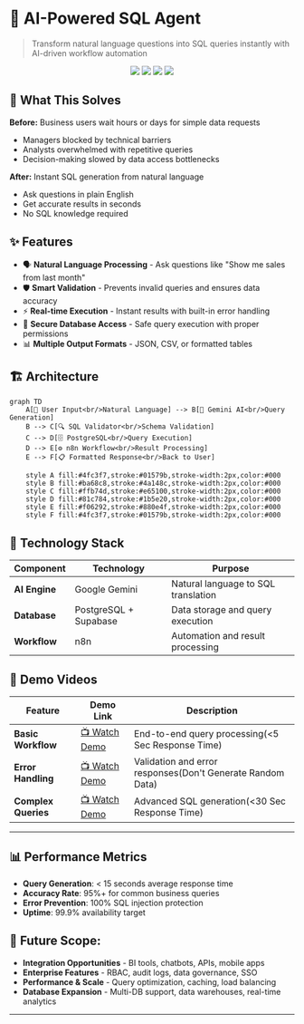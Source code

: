 # 🤖 AI-Powered SQL Agent

> Transform natural language questions into SQL queries instantly with AI-driven workflow automation

<p align="center">
  <img src="https://img.shields.io/badge/PostgreSQL-316192?style=for-the-badge&logo=postgresql&logoColor=white" />
  <img src="https://img.shields.io/badge/n8n-EA4B71?style=for-the-badge&logo=n8n&logoColor=white" />
  <img src="https://img.shields.io/badge/Supabase-3ECF8E?style=for-the-badge&logo=supabase&logoColor=white" />
  <img src="https://img.shields.io/badge/Gemini_AI-4285F4?style=for-the-badge&logo=google&logoColor=white" />
</p>

## 🎯 What This Solves

**Before:** Business users wait hours or days for simple data requests
- Managers blocked by technical barriers
- Analysts overwhelmed with repetitive queries
- Decision-making slowed by data access bottlenecks

**After:** Instant SQL generation from natural language
- Ask questions in plain English
- Get accurate results in seconds
- No SQL knowledge required

## ✨ Features

- 🗣️ **Natural Language Processing** - Ask questions like "Show me sales from last month"
- 🛡️ **Smart Validation** - Prevents invalid queries and ensures data accuracy
- ⚡ **Real-time Execution** - Instant results with built-in error handling
- 🔐 **Secure Database Access** - Safe query execution with proper permissions
- 📊 **Multiple Output Formats** - JSON, CSV, or formatted tables

## 🏗️ Architecture

```mermaid
graph TD
    A[👤 User Input<br/>Natural Language] --> B[🧠 Gemini AI<br/>Query Generation]
    B --> C[🔍 SQL Validator<br/>Schema Validation]
    C --> D[🗄️ PostgreSQL<br/>Query Execution]
    D --> E[⚙️ n8n Workflow<br/>Result Processing]
    E --> F[📋 Formatted Response<br/>Back to User]
    
    style A fill:#4fc3f7,stroke:#01579b,stroke-width:2px,color:#000
    style B fill:#ba68c8,stroke:#4a148c,stroke-width:2px,color:#000
    style C fill:#ffb74d,stroke:#e65100,stroke-width:2px,color:#000
    style D fill:#81c784,stroke:#1b5e20,stroke-width:2px,color:#000
    style E fill:#f06292,stroke:#880e4f,stroke-width:2px,color:#000
    style F fill:#4fc3f7,stroke:#01579b,stroke-width:2px,color:#000
```

## 🔧 Technology Stack

| Component | Technology | Purpose |
|-----------|------------|---------|
| **AI Engine** | Google Gemini | Natural language to SQL translation |
| **Database** | PostgreSQL + Supabase | Data storage and query execution |
| **Workflow** | n8n | Automation and result processing |


## 🎥 Demo Videos

| Feature | Demo Link | Description |
|---------|-----------|-------------|
| **Basic Workflow** | [📺 Watch Demo](https://github.com/user-attachments/assets/d61b4068-5f1b-426b-84c2-c056f980ddb7) | End-to-end query processing(<5 Sec Response Time) |
| **Error Handling** | [📺 Watch Demo](https://github.com/user-attachments/assets/a6c50ae6-3920-4387-af50-9796135c900a) | Validation and error responses(Don't Generate Random Data) |
| **Complex Queries** | [📺 Watch Demo](https://github.com/user-attachments/assets/59ac2379-ebee-40a4-8227-ede21f0ce541) | Advanced SQL generation(<30 Sec Response Time) |

---

## 📊 Performance Metrics

- **Query Generation**: < 15 seconds average response time
- **Accuracy Rate**: 95%+ for common business queries
- **Error Prevention**: 100% SQL injection protection
- **Uptime**: 99.9% availability target

## 🔮 Future Scope:

 - **Integration Opportunities** - BI tools, chatbots, APIs, mobile apps
 - **Enterprise Features** - RBAC, audit logs, data governance, SSO
 - **Performance & Scale** - Query optimization, caching, load balancing
 - **Database Expansion** - Multi-DB support, data warehouses, real-time analytics  
---
<p align="center">
